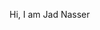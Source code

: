 Hi, I am Jad Nasser

<a href="https://linkedin.com/in/jad-nasser-349436247">
<i src="https://raw.githubusercontent.com/FortAwesome/Font-Awesome/6.x/svgs/brands/linkedin.svg" width=50 height=50>
</a>
